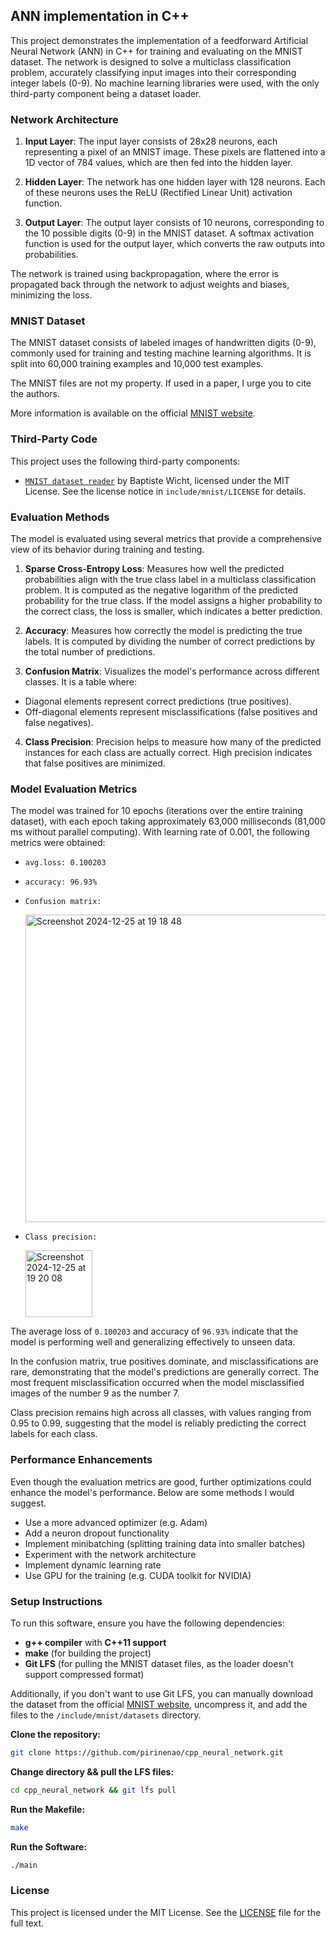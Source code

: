 ## ANN implementation in C++

This project demonstrates the implementation of a feedforward Artificial Neural Network (ANN) in C++ for training and evaluating on the MNIST dataset. The network is designed to solve a multiclass classification problem, accurately classifying input images into their corresponding integer labels (0-9). No machine learning libraries were used, with the only third-party component being a dataset loader.

### Network Architecture

1. **Input Layer**: The input layer consists of 28x28 neurons, each representing a pixel of an MNIST image. These pixels are flattened into a 1D vector of 784 values, which are then fed into the hidden layer.

2. **Hidden Layer**: The network has one hidden layer with 128 neurons. Each of these neurons uses the ReLU (Rectified Linear Unit) activation function.

3. **Output Layer**: The output layer consists of 10 neurons, corresponding to the 10 possible digits (0-9) in the MNIST dataset. A softmax activation function is used for the output layer, which converts the raw outputs into probabilities.

The network is trained using backpropagation, where the error is propagated back through the network to adjust weights and biases, minimizing the loss.

### MNIST Dataset

The MNIST dataset consists of labeled images of handwritten digits (0-9), commonly used for training and testing machine learning algorithms. It is split into 60,000 training examples and 10,000 test examples.

The MNIST files are not my property. If used in a paper, I urge you to cite the authors.

More information is available on the official [MNIST website](https://yann.lecun.com/exdb/mnist/).

### Third-Party Code

This project uses the following third-party components:

- [`MNIST dataset reader`](https://github.com/wichtounet/mnist) by Baptiste Wicht, licensed under the MIT License. See the license notice in `include/mnist/LICENSE` for details.

### Evaluation Methods

The model is evaluated using several metrics that provide a comprehensive view of its behavior during training and testing.

1. **Sparse Cross-Entropy Loss**: Measures how well the predicted probabilities align with the true class label in a multiclass classification problem. It is computed as the negative logarithm of the predicted probability for the true class. If the model assigns a higher probability to the correct class, the loss is smaller, which indicates a better prediction.

2. **Accuracy**: Measures how correctly the model is predicting the true labels. It is computed by dividing the number of correct predictions by the total number of predictions.

3. **Confusion Matrix**: Visualizes the model's performance across different classes. It is a table where:

- Diagonal elements represent correct predictions (true positives).
- Off-diagonal elements represent misclassifications (false positives and false negatives).

4. **Class Precision**: Precision helps to measure how many of the predicted instances for each class are actually correct. High precision indicates that false positives are minimized.

### Model Evaluation Metrics

The model was trained for 10 epochs (iterations over the entire training dataset), with each epoch taking approximately 63,000 milliseconds (81,000 ms without parallel computing). With learning rate of 0.001, the following metrics were obtained:

- `avg.loss: 0.100203`
- `accuracy: 96.93%`
- `Confusion matrix:`

   <img width="492" alt="Screenshot 2024-12-25 at 19 18 48" src="https://github.com/user-attachments/assets/72891254-0e15-4fe6-ae20-d908b104c21d" />

- `Class precision:`

  <img width="107" alt="Screenshot 2024-12-25 at 19 20 08" src="https://github.com/user-attachments/assets/7446875b-1d61-496c-a19c-ce02623863f9" />

The average loss of `0.100203` and accuracy of `96.93%` indicate that the model is performing well and generalizing effectively to unseen data.

In the confusion matrix, true positives dominate, and misclassifications are rare, demonstrating that the model's predictions are generally correct. The most frequent misclassification occurred when the model misclassified images of the number 9 as the number 7.

Class precision remains high across all classes, with values ranging from 0.95 to 0.99, suggesting that the model is reliably predicting the correct labels for each class.

### Performance Enhancements

Even though the evaluation metrics are good, further optimizations could enhance the model's performance. Below are some methods I would suggest.

- Use a more advanced optimizer (e.g. Adam)
- Add a neuron dropout functionality
- Implement minibatching (splitting training data into smaller batches)
- Experiment with the network architecture
- Implement dynamic learning rate
- Use GPU for the training (e.g. CUDA toolkit for NVIDIA)

### Setup Instructions

To run this software, ensure you have the following dependencies:

- **g++ compiler** with **C++11 support**
- **make** (for building the project)
- **Git LFS** (for pulling the MNIST dataset files, as the loader doesn't support compressed format)

Additionally, if you don't want to use Git LFS, you can manually download the dataset from the official [MNIST website](https://yann.lecun.com/exdb/mnist/), uncompress it, and add the files to the `/include/mnist/datasets` directory.

**Clone the repository:**

```bash
git clone https://github.com/pirinenao/cpp_neural_network.git
```

**Change directory && pull the LFS files:**

```bash
cd cpp_neural_network && git lfs pull
```

**Run the Makefile:**

```bash
make
```

**Run the Software:**
```bash
./main
```

### License

This project is licensed under the MIT License. See the [LICENSE](./LICENSE) file for the full text.
